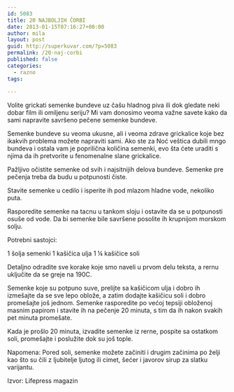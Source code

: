 ```yaml
---
id: 5083
title: 20 NAJBOLJIH ČORBI
date: 2013-01-15T07:16:27+00:00
author: mila
layout: post
guid: http://superkuvar.com/?p=5083
permalink: /20-naj-corbi
published: false
categories:
  - razno
tags:
  
---
```

Volite grickati semenke bundeve uz čašu hladnog piva ili dok gledate neki dobar film ili omiljenu seriju? Mi vam donosimo veoma važne savete kako da sami napravite savršeno pečene semenke bundeve.

Semenke bundeve su veoma ukusne, ali i veoma zdrave grickalice koje bez ikakvih problema možete napraviti sami. Ako ste za Noć veštica dubili mngo bundeva i ostala vam je poprilična količina semenki, evo šta ćete uraditi s njima da ih pretvorite u fenomenalne slane grickalice.

Pažljivo očistite semenke od svih i najsitnijih delova bundeve. Semenke pre pečenja treba da budu u potpunosti čiste.

Stavite semenke u cedilo i isperite ih pod mlazom hladne vode, nekoliko puta.

Rasporedite semenke na tacnu u tankom sloju i ostavite da se u potpunosti osuše od vode.
Da bi semenke bile savršene posolite ih krupnijom morskom solju.

Potrebni sastojci:

1 šolja semenki
1 kašičica ulja
1 ¼ kašičice soli

Detaljno odradite sve korake koje smo naveli u prvom delu teksta, a rernu uključite da se greje na 190C.

Semenke koje su potpuno suve, prelijte sa kašičicom ulja i dobro ih izmešajte da se sve lepo oblože, a zatim dodajte kašičicu soli i dobro promešajte još jednom. Semenke rasporedite po većoj tepsiji obloženoj masnim papirom i stavite ih na pečenje 20 minuta, s tim da ih nakon svakih pet minuta promešate.

Kada je prošlo 20 minuta, izvadite semenke iz rerne, pospite sa ostatkom soli, promešajte i poslužite dok su još tople.

Napomena: Pored soli, semenke možete začiniti i drugim začinima po želji kao što su čili z ljubitelje ljutog ili cimet, šećer i javorov sirup za slatku varijantu.

Izvor: Lifepress magazin